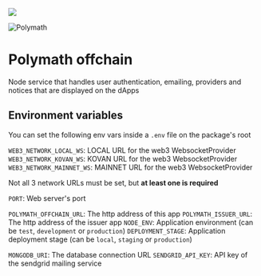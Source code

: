 <a href="https://t.me/polymathnetwork"><img src="https://img.shields.io/badge/50k+-telegram-blue.svg" target="_blank"></a>

![Polymath](Polymath.png)

# Polymath offchain

Node service that handles user authentication, emailing, providers and notices that are displayed on the dApps

## Environment variables

You can set the following env vars inside a `.env` file on the package's root

`WEB3_NETWORK_LOCAL_WS`: LOCAL URL for the web3 WebsocketProvider
`WEB3_NETWORK_KOVAN_WS`: KOVAN URL for the web3 WebsocketProvider
`WEB3_NETWORK_MAINNET_WS`: MAINNET URL for the web3 WebsocketProvider

Not all 3 network URLs must be set, but **at least one is required**

`PORT`: Web server's port

`POLYMATH_OFFCHAIN_URL`: The http address of this app
`POLYMATH_ISSUER_URL`: The http address of the issuer app
`NODE_ENV`: Application environment (can be `test`, `development` or `production`)
`DEPLOYMENT_STAGE`: Application deployment stage (can be `local`, `staging` or `production`)

`MONGODB_URI`: The database connection URL
`SENDGRID_API_KEY`: API key of the sendgrid mailing service
